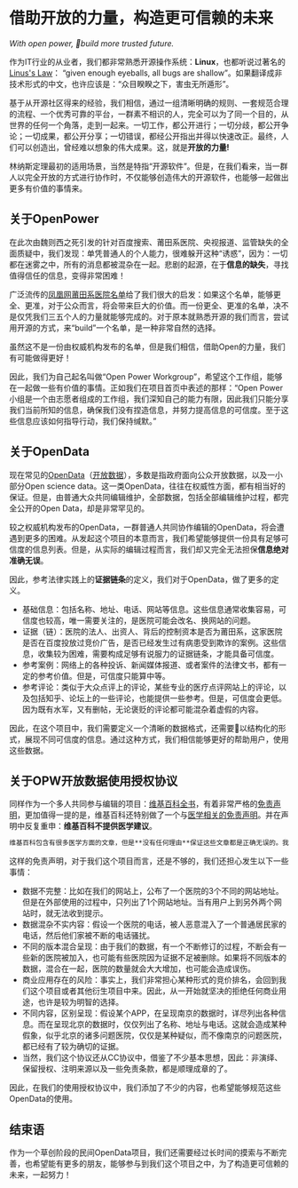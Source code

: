 # 借助开放的力量，构造更可信赖的未来

_With open power, build more trusted future._

作为IT行业的从业者，我们都非常熟悉开源操作系统：**Linux**，也都听说过著名的[Linus's Law](https://en.wikipedia.org/wiki/Linus's_Law)： “given enough eyeballs, all bugs are shallow”。如果翻译成非技术形式的中文，也许应该是：“众目睽睽之下，害虫无所遁形”。

基于从开源社区得来的经验，我们相信，通过一组清晰明确的规则、一套规范合理的流程、一个优秀可靠的平台，一群素不相识的人，完全可以为了同一个目的，从世界的任何一个角落，走到一起来。一切工作，都公开进行；一切分歧，都公开争论；一切成果，都公开分享；一切错误，都经公开指出并得以快速改正。最终，人们可以创造出，曾经难以想象的伟大成果。这，就是**开放的力量!**

林纳斯定理最初的适用场景，当然是特指“开源软件”。但是，在我们看来，当一群人以完全开放的方式进行协作时，不仅能够创造伟大的开源软件，也能够一起做出更多有价值的事情来。

## 关于OpenPower

在此次由魏则西之死引发的针对百度搜索、莆田系医院、央视报道、监管缺失的全面质疑中，我们发现：单凭普通人的个人能力，很难躲开这种“诱惑”，因为：一切都在迷雾之中，所有的消息都被混杂在一起。悲剧的起源，在于**信息的缺失**，寻找值得信任的信息，变得非常困难！

广泛流传的[凤凰网莆田系医院名单](http://news.ifeng.com/mainland/special/ptxyy/)给了我们很大的启发：如果这个名单，能够更全、更准，对于公众而言，将会带来巨大的价值。而一份更全、更准的名单，决不是仅凭我们三五个人的力量就能够完成的。对于原本就熟悉开源的我们而言，尝试用开源的方式，来“build”一个名单，是一种非常自然的选择。

虽然这不是一份由权威机构发布的名单，但是我们相信，借助Open的力量，我们有可能做得更好！

因此，我们为自己起名叫做“Open Power Workgroup”，希望这个工作组，能够在一起做一些有价值的事情。正如我们在项目首页中表述的那样：“Open Power小组是一个由志愿者组成的工作组，我们深知自己的能力有限，因此我们只能分享我们当前所知的信息，确保我们没有捏造信息，并努力提高信息的可信度。至于这些信息应该如何指导行动，我们保持缄默。”

## 关于OpenData

现在常见的[OpenData](https://en.wikipedia.org/wiki/Open_data)（[开放数据](https://zh.wikipedia.org/wiki/%E9%96%8B%E6%94%BE%E8%B3%87%E6%96%99)），多数是指政府面向公众开放数据，以及一小部分Open science data。这一类OpenData，往往在权威性方面，都有相当好的保证。但是，由普通大众共同编辑维护，全部数据，包括全部编辑维护过程，都完全公开的Open Data，却是非常罕见的。

较之权威机构发布的OpenData，一群普通人共同协作编辑的OpenData，将会遭遇到更多的困难。从发起这个项目的本意而言，我们希望能够提供一份具有足够可信度的信息列表。但是，从实际的编辑过程而言，我们却又完全无法担保**信息绝对准确无误**。

因此，参考法律实践上的**证据链条**的定义，我们对于OpenData，做了更多的定义。

* 基础信息：包括名称、地址、电话、网站等信息。这些信息通常收集容易，可信度也较高，唯一需要关注的，是医院可能会改名、换网站的问题。
* 证据（链）：医院的法人、出资人、背后的控制资本是否为莆田系，这家医院是否在百度投放过竞价广告，是否已经发生过有病患受到欺诈的案例。这些信息，收集较为困难，需要构成足够有说服力的证据链条，才能具备可信度。
* 参考案例：网络上的各种投诉、新闻媒体报道、或者案件的法律文书，都有一定的参考价值。但是，可信度只能算中等。
* 参考评论：类似于大众点评上的评论，某些专业的医疗点评网站上的评论，以及包括知乎、论坛上的一些评论，也能提供一些参考。但是，可信度会更低。因为既有水军，又有删帖，无论褒贬的评论都可能混杂着虚假的内容。

因此，在这个项目中，我们需要定义一个清晰的数据格式，还需要以结构化的形式，展现不同可信度的信息。通过这种方式，我们相信能够更好的帮助用户，使用这些数据。

## 关于OPW开放数据使用授权协议

同样作为一个多人共同参与编辑的项目：[维基百科全书](https://zh.wikipedia.org/)，有着非常严格的[免责声明](https://zh.wikipedia.org/wiki/Wikipedia:%E5%85%8D%E8%B4%A3%E5%A3%B0%E6%98%8E)，更加值得一提的是，维基百科还特别做了一个与[医学相关的免责声明](https://zh.wikipedia.org/wiki/Wikipedia:%E5%8C%BB%E5%AD%A6%E5%A3%B0%E6%98%8E)。并在声明中反复重申：**维基百科不提供医学建议**。

```markdown
维基百科包含有很多医学方面的文章，但是**没有任何理由**保证这些文章都是正确无误的。我们完全不能保证在有关医学文章中的任何陈述是真实、正确或精确的。即使一个关于医学方面的陈述是“准确的”，它也可能并不适合您或您的症状。
```

这样的免责声明，对于我们这个项目而言，还是不够的，我们还担心发生以下一些事情：

* 数据不完整：比如在我们的网站上，公布了一个医院的3个不同的网站地址。但是在外部使用的过程中，只列出了1个网站地址。当有用户上到另外两个网站时，就无法收到提示。
* 数据混杂不实内容：假设一个医院的电话，被人恶意混入了一个普通居民家的电话，然后他们家被不断的电话骚扰。
* 不同的版本混合呈现：由于我们的数据，有一个不断修订的过程，不断会有一些新的医院被加入，也可能有些医院因为证据不足被删除。如果将不同版本的数据，混合在一起，医院的数量就会大大增加，也可能会造成误伤。
* 商业应用存在的风险：事实上，我们非常担心某种形式的竞价排名，会回到我们这个项目或者其他衍生项目中来。因此，从一开始就坚决的拒绝任何商业用途，也许是较为明智的选择。
* 不同内容，区别呈现：假设某个APP，在呈现南京的数据时，详尽列出各种信息。而在呈现北京的数据时，仅仅列出了名称、地址与电话。这就会造成某种假象，似乎北京的诸多问题医院，仅仅是某种疑似，而不像南京的问题医院，都已经有了较为确切的证据。
* 当然，我们这个协议还从CC协议中，借鉴了不少基本思想，因此：非演绎、保留授权、注明来源以及一些免责条款，都是顺理成章的了。

因此，在我们的使用授权协议中，我们添加了不少的内容，也希望能够规范这些OpenData的使用。

## 结束语

作为一个草创阶段的民间OpenData项目，我们还需要经过长时间的摸索与不断完善，也希望能有更多的朋友，能够参与到我们这个项目之中，为了构造更可信赖的未来，一起努力！